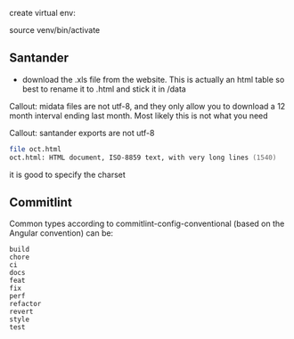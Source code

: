 
create virtual env:

source venv/bin/activate



## Santander

- download the .xls file from the website. This is actually an html table so best to rename it to .html and stick it in /data

Callout: midata files are not utf-8, and they only allow you to download a 12 month interval ending last month. Most likely this is not what you need

Callout: santander exports are not utf-8

```zsh
file oct.html 
oct.html: HTML document, ISO-8859 text, with very long lines (1540)
```

it is good to specify the charset




## Commitlint
Common types according to commitlint-config-conventional (based on the Angular convention) can be:

    build
    chore
    ci
    docs
    feat
    fix
    perf
    refactor
    revert
    style
    test
